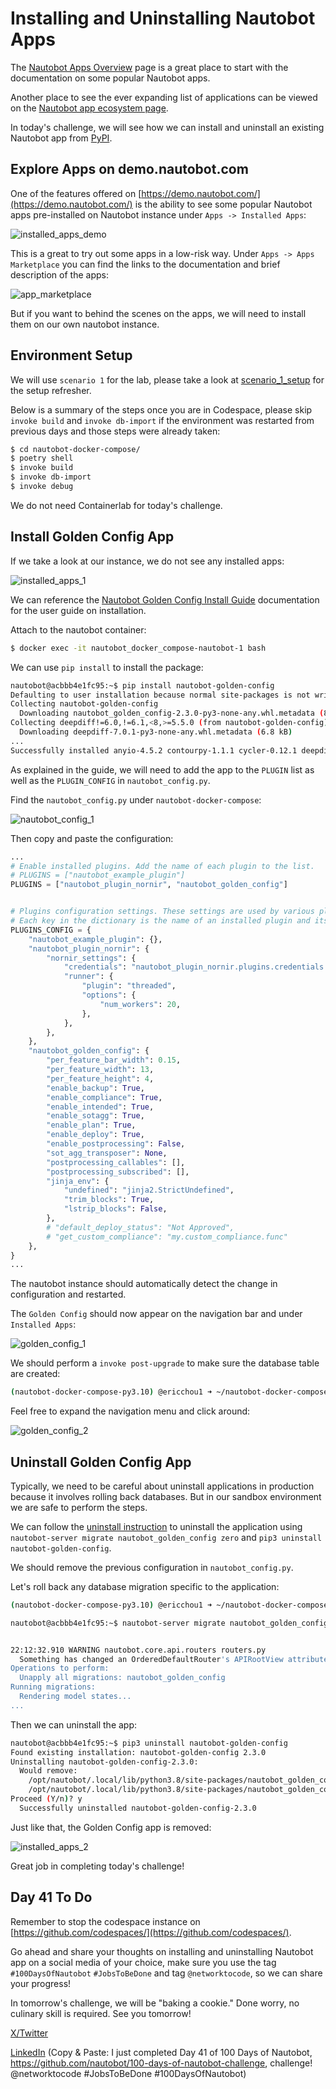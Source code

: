 # Installing and Uninstalling Nautobot Apps

The [Nautobot Apps Overview](https://docs.nautobot.com/projects/core/en/stable/apps/) page is a great place to start with the documentation on some popular Nautobot apps.

Another place to see the ever expanding list of applications can be viewed on the [Nautobot app ecosystem page](https://networktocode.com/nautobot/nautobot-apps/).

In today's challenge, we will see how we can install and uninstall an existing Nautobot app from [PyPI](https://pypi.org/).

## Explore Apps on demo.nautobot.com

One of the features offered on [https://demo.nautobot.com/](https://demo.nautobot.com/) is the ability to see some popular Nautobot apps pre-installed on Nautobot instance under `Apps -> Installed Apps`:

![installed_apps_demo](images/installed_apps_demo.png)

This is a great to try out some apps in a low-risk way. Under `Apps -> Apps Marketplace` you can find the links to the documentation and brief description of the apps:

![app_marketplace](images/app_marketplace.png)

But if you want to behind the scenes on the apps, we will need to install them on our own nautobot instance.

## Environment Setup

We will use `scenario 1` for the lab, please take a look at [scenario_1_setup](../Lab_Setup/scenario_1_setup/README.md) for the setup refresher.

Below is a summary of the steps once you are in Codespace, please skip `invoke build` and `invoke db-import` if the environment was restarted from previous days and those steps were already taken:

```sh
$ cd nautobot-docker-compose/
$ poetry shell
$ invoke build
$ invoke db-import
$ invoke debug
```

We do not need Containerlab for today's challenge.

## Install Golden Config App

If we take a look at our instance, we do not see any installed apps:

![installed_apps_1](images/installed_apps_1.png)

We can reference the [Nautobot Golden Config Install Guide](https://docs.nautobot.com/projects/golden-config/en/latest/admin/install/#install-guide) documentation for the user guide on installation.

Attach to the nautobot container:

```sh
$ docker exec -it nautobot_docker_compose-nautobot-1 bash
```

We can use `pip install` to install the package:

```sh
nautobot@acbbb4e1fc95:~$ pip install nautobot-golden-config
Defaulting to user installation because normal site-packages is not writeable
Collecting nautobot-golden-config
  Downloading nautobot_golden_config-2.3.0-py3-none-any.whl.metadata (8.9 kB)
Collecting deepdiff!=6.0,!=6.1,<8,>=5.5.0 (from nautobot-golden-config)
  Downloading deepdiff-7.0.1-py3-none-any.whl.metadata (6.8 kB)
...
Successfully installed anyio-4.5.2 contourpy-1.1.1 cycler-0.12.1 deepdiff-7.0.1 django-pivot-1.9.0 fonttools-4.56.0 hier-config-2.3.1 httpcore-1.0.7 httpx-0.27.0 importlib-metadata-4.13.0 kiwisolver-1.4.7 matplotlib-3.7.5 mypy_extensions-1.0.0 nautobot-capacity-metrics-3.1.1 nautobot-golden-config-2.3.0 nautobot-plugin-nornir-2.2.0 nornir-3.4.1 nornir-jinja2-0.2.0 nornir-napalm-0.5.0 nornir-nautobot-3.2.0 nornir-netmiko-1.0.1 nornir-utils-0.2.0 numpy-1.24.4 ordered-set-4.1.0 packaging-23.2 pynautobot-2.4.2 ruamel.yaml-0.18.10 ruamel.yaml.clib-0.2.8 setuptools-75.3.0 types-pyyaml-6.0.12.20241230 urllib3-2.2.3 xmldiff-2.7.0
```

As explained in the guide, we will need to add the app to the `PLUGIN` list as well as the `PLUGIN_CONFIG` in `nautobot_config.py`.

Find the `nautobot_config.py` under `nautobot-docker-compose`:

![nautobot_config_1](images/nautobot_config_1.png)

Then copy and paste the configuration:

```py
...
# Enable installed plugins. Add the name of each plugin to the list.
# PLUGINS = ["nautobot_example_plugin"]
PLUGINS = ["nautobot_plugin_nornir", "nautobot_golden_config"]


# Plugins configuration settings. These settings are used by various plugins that the user may have installed.
# Each key in the dictionary is the name of an installed plugin and its value is a dictionary of settings.
PLUGINS_CONFIG = {
    "nautobot_example_plugin": {},
    "nautobot_plugin_nornir": {
        "nornir_settings": {
            "credentials": "nautobot_plugin_nornir.plugins.credentials.env_vars.CredentialsEnvVars",
            "runner": {
                "plugin": "threaded",
                "options": {
                    "num_workers": 20,
                },
            },
        },
    },
    "nautobot_golden_config": {
        "per_feature_bar_width": 0.15,
        "per_feature_width": 13,
        "per_feature_height": 4,
        "enable_backup": True,
        "enable_compliance": True,
        "enable_intended": True,
        "enable_sotagg": True,
        "enable_plan": True,
        "enable_deploy": True,
        "enable_postprocessing": False,
        "sot_agg_transposer": None,
        "postprocessing_callables": [],
        "postprocessing_subscribed": [],
        "jinja_env": {
            "undefined": "jinja2.StrictUndefined",
            "trim_blocks": True,
            "lstrip_blocks": False,
        },
        # "default_deploy_status": "Not Approved",
        # "get_custom_compliance": "my.custom_compliance.func"
    },
}
...
```

The nautobot instance should automatically detect the change in configuration and restarted.

The `Golden Config` should now appear on the navigation bar and under `Installed Apps`:

![golden_config_1](images/golden_config_1.png)

We should perform a `invoke post-upgrade` to make sure the database table are created:

```sh
(nautobot-docker-compose-py3.10) @ericchou1 ➜ ~/nautobot-docker-compose (main) $ invoke post-upgrade
```

Feel free to expand the navigation menu and click around:

![golden_config_2](images/golden_config_2.png)

## Uninstall Golden Config App

Typically, we need to be careful about uninstall applications in production because it involves rolling back databases. But in our sandbox environment we are safe to perform the steps.

We can follow the [uninstall instruction](https://docs.nautobot.com/projects/golden-config/en/latest/admin/uninstall/) to uninstall the application using `nautobot-server migrate nautobot_golden_config zero` and `pip3 uninstall nautobot-golden-config`.

We should remove the previous configuration in `nautobot_config.py`.

Let's roll back any database migration specific to the application:

```sh
(nautobot-docker-compose-py3.10) @ericchou1 ➜ ~/nautobot-docker-compose (main) $ docker exec -it nautobot_docker_compose-nautobot-1 bash

nautobot@acbbb4e1fc95:~$ nautobot-server migrate nautobot_golden_config zero


22:12:32.910 WARNING nautobot.core.api.routers routers.py                   get_api_root_view() :
  Something has changed an OrderedDefaultRouter's APIRootView attribute to a custom class. Please verify that class GoldenConfigRootView implements appropriate authentication controls.
Operations to perform:
  Unapply all migrations: nautobot_golden_config
Running migrations:
  Rendering model states...
...
```

Then we can uninstall the app:

```sh
nautobot@acbbb4e1fc95:~$ pip3 uninstall nautobot-golden-config
Found existing installation: nautobot-golden-config 2.3.0
Uninstalling nautobot-golden-config-2.3.0:
  Would remove:
    /opt/nautobot/.local/lib/python3.8/site-packages/nautobot_golden_config-2.3.0.dist-info/*
    /opt/nautobot/.local/lib/python3.8/site-packages/nautobot_golden_config/*
Proceed (Y/n)? y
  Successfully uninstalled nautobot-golden-config-2.3.0

```

Just like that, the Golden Config app is removed:

![installed_apps_2](images/installed_apps_2.png)

Great job in completing today's challenge!

## Day 41 To Do

Remember to stop the codespace instance on [https://github.com/codespaces/](https://github.com/codespaces/).

Go ahead and share your thoughts on installing and uninstalling Nautobot app on a social media of your choice, make sure you use the tag `#100DaysOfNautobot` `#JobsToBeDone` and tag `@networktocode`, so we can share your progress!

In tomorrow's challenge, we will be "baking a cookie." Done worry, no culinary skill is required. See you tomorrow!

[X/Twitter](https://twitter.com/intent/tweet?url=https://github.com/nautobot/100-days-of-nautobot&text=I+just+completed+Day+41+of+the+100+days+of+nautobot+challenge+!&hashtags=100DaysOfNautobot,JobsToBeDone)

[LinkedIn](https://www.linkedin.com/) (Copy & Paste: I just completed Day 41 of 100 Days of Nautobot, https://github.com/nautobot/100-days-of-nautobot-challenge, challenge! @networktocode #JobsToBeDone #100DaysOfNautobot)